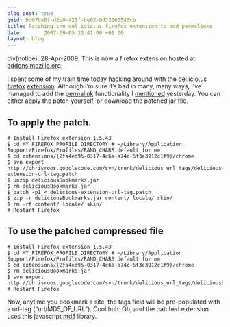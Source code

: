 ```yaml
---
blog_post: true
guid: 9d07ba0f-d2c0-425f-be02-9d33160540cb
title: Patching the del.icio.us firefox extension to add permalinks
date:       2007-09-05 22:41:00 +01:00
layout: blog
---
```


div(notice). 28-Apr-2009. This is now a firefox extension hosted at
[addons.mozilla.org](https://addons.mozilla.org/en-US/firefox/addon/11664).

I spent some of my train time today hacking around with the
[del.icio.us](http://del.icio.us)
[firefox](http://www.mozilla.com/en-US/firefox/)
[extension](https://addons.mozilla.org/en-US/firefox/addon/3615).
Although I’m sure it’s bad in many, many ways, I’ve managed to add the
[permalink](http://en.wikipedia.org/wiki/Permalink) functionality I
[mentioned](/blog/2007-09-04-permalinks-for-del-icio-us-bookmarks-posts)
yesterday. You can either apply the patch yourself, or download the
patched jar file.

To apply the patch.
-------------------

``` code
# Install Firefox extension 1.5.43
$ cd MY_FIREFOX_PROFILE_DIRECTORY # ~/Library/Application Support/Firefox/Profiles/RAND_CHARS.default for me
$ cd extensions/{2fa4ed95-0317-4c6a-a74c-5f3e3912c1f9}/chrome
$ svn export http://chrisroos.googlecode.com/svn/trunk/delicious_url_tags/delicious-extension-url-tag.patch
$ unzip deliciousBookmarks.jar
$ rm deliciousBookmarks.jar
$ patch -p1 < delicious-extension-url-tag.patch
$ zip -r deliciousBookmarks.jar content/ locale/ skin/
$ rm -rf content/ locale/ skin/
# Restart Firefox
```

To use the patched compressed file
----------------------------------

``` code
# Install Firefox extension 1.5.43
$ cd MY_FIREFOX_PROFILE_DIRECTORY # ~/Library/Application Support/Firefox/Profiles/RAND_CHARS.default for me
$ cd extensions/{2fa4ed95-0317-4c6a-a74c-5f3e3912c1f9}/chrome
$ rm deliciousBookmarks.jar
$ svn export http://chrisroos.googlecode.com/svn/trunk/delicious_url_tags/deliciousBookmarks.jar
# Restart Firefox
```

Now, anytime you bookmark a site, the tags field will be pre-populated
with a url-tag (“url/MD5\_OF\_URL”). Cool huh. Oh, and the patched
extension uses this javascript [md5](http://pajhome.org.uk/crypt/md5/)
library.
